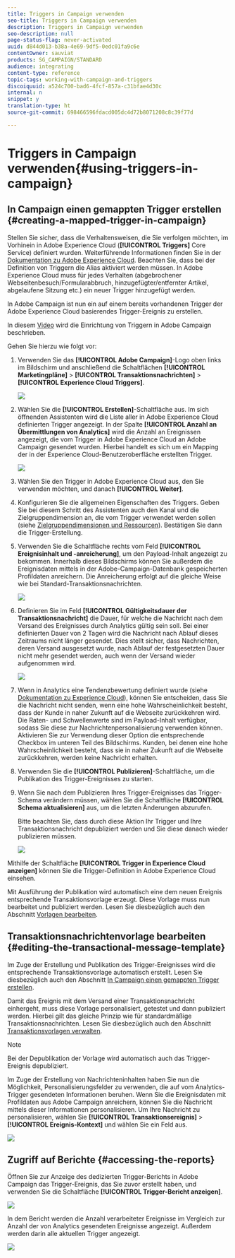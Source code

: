 ```yaml
---
title: Triggers in Campaign verwenden
seo-title: Triggers in Campaign verwenden
description: Triggers in Campaign verwenden
seo-description: null
page-status-flag: never-activated
uuid: d844d013-b38a-4e69-9df5-0edc01fa9c6e
contentOwner: sauviat
products: SG_CAMPAIGN/STANDARD
audience: integrating
content-type: reference
topic-tags: working-with-campaign-and-triggers
discoiquuid: a524c700-bad6-4fcf-857a-c31bfae4d30c
internal: n
snippet: y
translation-type: ht
source-git-commit: 698466596fdacd005dc4d72b8071208c8c39f77d

---
```



# Triggers in Campaign verwenden{#using-triggers-in-campaign}

## In Campaign einen gemappten Trigger erstellen {#creating-a-mapped-trigger-in-campaign}

Stellen Sie sicher, dass die Verhaltensweisen, die Sie verfolgen möchten, im Vorhinein in Adobe Experience Cloud (**[!UICONTROL Triggers]** Core Service) definiert wurden. Weiterführende Informationen finden Sie in der [Dokumentation zu Adobe Experience Cloud](https://marketing.adobe.com/resources/help/de_DE/mcloud/triggers.html). Beachten Sie, dass bei der Definition von Triggern die Alias aktiviert werden müssen. In Adobe Experience Cloud muss für jedes Verhalten (abgebrochener Webseitenbesuch/Formularabbruch, hinzugefügter/entfernter Artikel, abgelaufene Sitzung etc.) ein neuer Trigger hinzugefügt werden.

In Adobe Campaign ist nun ein auf einem bereits vorhandenen Trigger der Adobe Experience Cloud basierendes Trigger-Ereignis zu erstellen.

In diesem [Video](https://helpx.adobe.com/marketing-cloud/how-to/email-marketing.html#step-two) wird die Einrichtung von Triggern in Adobe Campaign beschrieben.

Gehen Sie hierzu wie folgt vor:

1. Verwenden Sie das **[!UICONTROL Adobe Campaign]**-Logo oben links im Bildschirm und anschließend die Schaltflächen **[!UICONTROL Marketingpläne]** &gt; **[!UICONTROL Transaktionsnachrichten]** &gt; **[!UICONTROL Experience Cloud Triggers]**.

   ![](assets/remarketing_1.png)

1. Wählen Sie die **[!UICONTROL Erstellen]**-Schaltfläche aus. Im sich öffnenden Assistenten wird die Liste aller in Adobe Experience Cloud definierten Trigger angezeigt. In der Spalte **[!UICONTROL Anzahl an Übermittlungen von Analytics]** wird die Anzahl an Ereignissen angezeigt, die vom Trigger in Adobe Experience Cloud an Adobe Campaign gesendet wurden. Hierbei handelt es sich um ein Mapping der in der Experience Cloud-Benutzeroberfläche erstellten Trigger.

   ![](assets/remarketing_2.png)

1. Wählen Sie den Trigger in Adobe Experience Cloud aus, den Sie verwenden möchten, und danach **[!UICONTROL Weiter]**.
1. Konfigurieren Sie die allgemeinen Eigenschaften des Triggers. Geben Sie bei diesem Schritt des Assistenten auch den Kanal und die Zielgruppendimension an, die vom Trigger verwendet werden sollen (siehe [Zielgruppendimensionen und Ressourcen](../../automating/using/query.md#targeting-dimensions-and-resources)). Bestätigen Sie dann die Trigger-Erstellung.
1. Verwenden Sie die Schaltfläche rechts vom Feld **[!UICONTROL Ereignisinhalt und -anreicherung]**, um den Payload-Inhalt angezeigt zu bekommen. Innerhalb dieses Bildschirms können Sie außerdem die Ereignisdaten mittels in der Adobe-Campaign-Datenbank gespeicherten Profildaten anreichern. Die Anreicherung erfolgt auf die gleiche Weise wie bei Standard-Transaktionsnachrichten.

   ![](assets/remarketing_3.png)

1. Definieren Sie im Feld **[!UICONTROL Gültigkeitsdauer der Transaktionsnachricht]** die Dauer, für welche die Nachricht nach dem Versand des Ereignisses durch Analytics gültig sein soll. Bei einer definierten Dauer von 2 Tagen wird die Nachricht nach Ablauf dieses Zeitraums nicht länger gesendet. Dies stellt sicher, dass Nachrichten, deren Versand ausgesetzt wurde, nach Ablauf der festgesetzten Dauer nicht mehr gesendet werden, auch wenn der Versand wieder aufgenommen wird.

   ![](assets/remarketing_4.png)

1. Wenn in Analytics eine Tendenzbewertung definiert wurde (siehe [Dokumentation zu Experience Cloud](https://marketing.adobe.com/resources/help/en_US/insight/client/c_visitor_propensity.html)), können Sie entscheiden, dass Sie die Nachricht nicht senden, wenn eine hohe Wahrscheinlichkeit besteht, dass der Kunde in naher Zukunft auf die Webseite zurückkehren wird. Die Raten- und Schwellenwerte sind im Payload-Inhalt verfügbar, sodass Sie diese zur Nachrichtenpersonalisierung verwenden können. Aktivieren Sie zur Verwendung dieser Option die entsprechende Checkbox im unteren Teil des Bildschirms. Kunden, bei denen eine hohe Wahrscheinlichkeit besteht, dass sie in naher Zukunft auf die Webseite zurückkehren, werden keine Nachricht erhalten.
1. Verwenden Sie die **[!UICONTROL Publizieren]**-Schaltfläche, um die Publikation des Trigger-Ereignisses zu starten.
1. Wenn Sie nach dem Publizieren Ihres Trigger-Ereignisses das Trigger-Schema verändern müssen, wählen Sie die Schaltfläche **[!UICONTROL Schema aktualisieren]** aus, um die letzten Änderungen abzurufen.

   Bitte beachten Sie, dass durch diese Aktion Ihr Trigger und Ihre Transaktionsnachricht depubliziert werden und Sie diese danach wieder publizieren müssen.

   ![](assets/remarketing_11.png)

Mithilfe der Schaltfläche **[!UICONTROL Trigger in Experience Cloud anzeigen]** können Sie die Trigger-Definition in Adobe Experience Cloud einsehen.

Mit Ausführung der Publikation wird automatisch eine dem neuen Ereignis entsprechende Transaktionsvorlage erzeugt. Diese Vorlage muss nun bearbeitet und publiziert werden. Lesen Sie diesbezüglich auch den Abschnitt [Vorlagen bearbeiten](../../start/using/about-templates.md).

## Transaktionsnachrichtenvorlage bearbeiten  {#editing-the-transactional-message-template}

Im Zuge der Erstellung und Publikation des Trigger-Ereignisses wird die entsprechende Transaktionsvorlage automatisch erstellt. Lesen Sie diesbezüglich auch den Abschnitt [In Campaign einen gemappten Trigger erstellen](../../integrating/using/using-triggers-in-campaign.md#creating-a-mapped-trigger-in-campaign).

Damit das Ereignis mit dem Versand einer Transaktionsnachricht einhergeht, muss diese Vorlage personalisiert, getestet und dann publiziert werden. Hierbei gilt das gleiche Prinzip wie für standardmäßige Transaktionsnachrichten. Lesen Sie diesbezüglich auch den Abschnitt [Transaktionsvorlagen verwalten](../../channels/using/event-transactional-messages.md#personalizing-a-transactional-message).

>[!NOTE]
>
>Bei der Depublikation der Vorlage wird automatisch auch das Trigger-Ereignis depubliziert.

Im Zuge der Erstellung von Nachrichteninhalten haben Sie nun die Möglichkeit, Personalisierungsfelder zu verwenden, die auf vom Analytics-Trigger gesendeten Informationen beruhen. Wenn Sie die Ereignisdaten mit Profildaten aus Adobe Campaign anreichern, können Sie die Nachricht mittels dieser Informationen personalisieren. Um Ihre Nachricht zu personalisieren, wählen Sie **[!UICONTROL Transaktionsereignis]** &gt; **[!UICONTROL Ereignis-Kontext]** und wählen Sie ein Feld aus.

![](assets/remarketing_8.png)

## Zugriff auf Berichte {#accessing-the-reports}

Öffnen Sie zur Anzeige des dedizierten Trigger-Berichts in Adobe Campaign das Trigger-Ereignis, das Sie zuvor erstellt haben, und verwenden Sie die Schaltfläche **[!UICONTROL Trigger-Bericht anzeigen]**.

![](assets/remarketing_9.png)

In dem Bericht werden die Anzahl verarbeiteter Ereignisse im Vergleich zur Anzahl der von Analytics gesendeten Ereignisse angezeigt. Außerdem werden darin alle aktuellen Trigger angezeigt.

![](assets/trigger_uc_browse_14.png)


